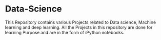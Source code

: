 # Data-Science 

This Repository contains various Projects related to Data science, Machine learning and deep learning. All the Projects in this repository are done for learning Purpose and are in the form of iPython notebooks. 
